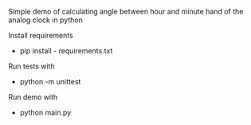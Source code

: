 Simple demo of calculating angle between hour and minute hand of the analog clock in python

Install requirements
- pip install - requirements.txt

Run tests with
- python -m unittest

Run demo with
- python main.py
